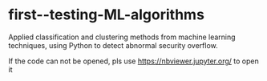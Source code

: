 # first--testing-ML-algorithms
Applied classification and clustering methods from machine learning techniques, using Python to detect abnormal security overflow.

If the code can not be opened, pls use https://nbviewer.jupyter.org/ to open it

